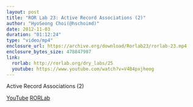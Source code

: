 ```yaml
---
layout: post
title: "ROR Lab 23: Active Record Associations (2)"
author: "HyoSeong Choi(@hschoimd)"
date: 2012-11-03
duration: "01:12:24"
type: "video/mp4"
enclosure_url: https://archive.org/download/Rorlab23/rorlab-23.mp4
enclosure_bytes_size: 478847987
link:
  rorlab: http://rorlab.org/dry_labs/25
  youtube: https://www.youtube.com/watch?v=V4B4pxjheog
---
```


<p>Active Record Associations (2)</p>

<div class="btn-group">
  <a class="btn btn-default btn-xs" href="{{ page.link.youtube }}">YouTube</a>
  <a class="btn btn-default btn-xs" href="{{ page.link.rorlab }}">RORLab</a>
</div>